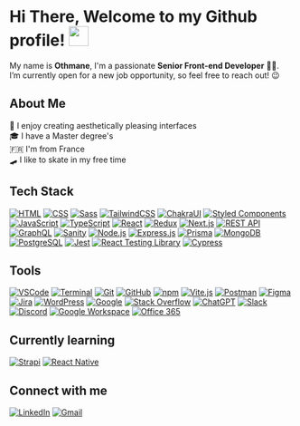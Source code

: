 # Hi There, Welcome to my Github profile! <img src="https://media.giphy.com/media/hvRJCLFzcasrR4ia7z/giphy.gif" width="35">

My name is **Othmane**, I'm a passionate **Senior Front-end Developer** 👨‍💻.<br> 
I’m currently open for a new job opportunity, so feel free to reach out! 😉<br>
<!-- I’m currently open for a new job opportunity, so feel free to reach out! 😉<br> -->

## About Me 
🎨 I enjoy creating aesthetically pleasing interfaces<br>
🎓 I have a Master degree's<br>
🇫🇷 I'm from France<br>
🛹 I like to skate in my free time<br>
## Tech Stack  
   
[![HTML](https://img.shields.io/badge/HTML5-E34F26?logo=html5&logoColor=white&style=flat-square)](https://developer.mozilla.org/en-US/docs/Web/HTML)
[![CSS](https://img.shields.io/badge/CSS3-1572B6?logo=css3&logoColor=white&style=flat-square)](https://developer.mozilla.org/en-US/docs/Web/CSS)
[![Sass](https://img.shields.io/badge/Sass-CC6699?logo=sass&logoColor=white&style=flat-square)](https://sass-lang.com/)
[![TailwindCSS](https://img.shields.io/badge/Tailwind_CSS-38B2AC?logo=tailwind-css&logoColor=white&style=flat-square)](https://tailwindcss.com/)
[![ChakraUI](https://img.shields.io/badge/Chakra_UI-319795?logo=chakra-ui&logoColor=white&style=flat-square)](https://chakra-ui.com/)
[![Styled Components](https://img.shields.io/badge/Styled_Components-DB7093?logo=styled-components&logoColor=white&style=flat-square)](https://styled-components.com/)
[![JavaScript](https://img.shields.io/badge/JavaScript-F7DF1E?logo=javascript&logoColor=black&style=flat-square)](https://developer.mozilla.org/en-US/docs/Web/JavaScript)
[![TypeScript](https://img.shields.io/badge/TypeScript-3178C6?logo=typescript&logoColor=white&style=flat-square)](https://www.typescriptlang.org/)
[![React](https://img.shields.io/badge/React-61DAFB?logo=react&logoColor=black&style=flat-square)](https://reactjs.org/)
[![Redux](https://img.shields.io/badge/Redux-purple?style=flat&logo=redux&logoColor=white)](https://redux.js.org/)
[![Next.js](https://img.shields.io/badge/Next.js-000000?logo=next.js&logoColor=white&style=flat-square)](https://nextjs.org/)
[![REST API](https://img.shields.io/badge/REST_API-008080?logo=rest&logoColor=white&style=flat-square)](https://en.wikipedia.org/wiki/Representational_state_transfer)
[![GraphQL](https://img.shields.io/badge/GraphQL-E10098?logo=graphql&logoColor=white&style=flat-square)](https://graphql.org/)
[![Sanity](https://img.shields.io/badge/Sanity-F36458?style=flat-square)](https://www.sanity.io/)
[![Node.js](https://img.shields.io/badge/Node.js-339933?logo=node.js&logoColor=white&style=flat-square)](https://nodejs.org/)
[![Express.js](https://img.shields.io/badge/Express.js-000000?logo=express&logoColor=white&style=flat-square)](https://expressjs.com/)
[![Prisma](https://img.shields.io/badge/Prisma-1B222D?logo=prisma&logoColor=white&style=flat-square)](https://www.prisma.io/)
[![MongoDB](https://img.shields.io/badge/MongoDB-47A248?logo=mongodb&logoColor=white&style=flat-square)](https://www.mongodb.com/)
[![PostgreSQL](https://img.shields.io/badge/PostgreSQL-4169E1?logo=postgresql&logoColor=white&style=flat-square)](https://www.postgresql.org/)
[![Jest](https://img.shields.io/badge/Jest-C21325?logo=jest&logoColor=white&style=flat-square)](https://jestjs.io/)
[![React Testing Library](https://img.shields.io/badge/React_Testing_Library-FA8072?logo=testinglibrary&logoColor=white&style=flat-square)](https://testing-library.com/docs/react-testing-library/intro/)
[![Cypress](https://img.shields.io/badge/Cypress-17202C?logo=cypress&logoColor=white&style=flat-square)](https://www.cypress.io/)
## Tools
[![VSCode](https://img.shields.io/badge/VS_Code-007ACC?logo=visual-studio-code&logoColor=white&style=flat-square)](https://code.visualstudio.com/)
[![Terminal](https://img.shields.io/badge/Terminal-black?style=flat-square&logo=gnu-bash&logoColor=white)](#)
[![Git](https://img.shields.io/badge/Git-F05032?logo=git&logoColor=white&style=flat-square)](https://git-scm.com/)
[![GitHub](https://img.shields.io/badge/GitHub-181717?logo=github&logoColor=white&style=flat-square)](https://github.com/)
[![npm](https://img.shields.io/badge/npm-CB3837?style=flat-square&logo=npm&logoColor=white)](https://www.npmjs.com/)
[![Vite.js](https://img.shields.io/badge/Vite.js-4630EB?style=flat-square&logo=vite&logoColor=white)](https://vitejs.dev/)
[![Postman](https://img.shields.io/badge/Postman-FF6C37?logo=postman&logoColor=white&style=flat-square)](https://www.postman.com/)
[![Figma](https://img.shields.io/badge/Figma-F24E1E?logo=figma&logoColor=white&style=flat-square)](https://figma.com/)
[![Jira](https://img.shields.io/badge/Jira-0052CC?logo=jira&logoColor=white&style=flat-square)](https://www.atlassian.com/software/jira)
[![WordPress](https://img.shields.io/badge/WordPress-21759B?style=flat-square&logo=wordpress&logoColor=white)](https://wordpress.org/)
[![Google](https://img.shields.io/badge/Google-4285F4?style=flat-square&logo=google&logoColor=white)](https://www.google.com/)
[![Stack Overflow](https://img.shields.io/badge/Stack_Overflow-FE7A16?logo=stack-overflow&logoColor=white&style=flat-square)](https://stackoverflow.com/)
[![ChatGPT](https://img.shields.io/badge/ChatGPT-223E6D?style=flat-square&logo=chatbot&logoColor=white)](https://openai.com/)
[![Slack](https://img.shields.io/badge/Slack-4A154B?logo=slack&logoColor=white&style=flat-square)](https://slack.com/)
[![Discord](https://img.shields.io/badge/Discord-7289DA?logo=discord&logoColor=white&style=flat-square)](https://discord.com/)
[![Google Workspace](https://img.shields.io/badge/Google_Workspace-0F9D58?logo=google-workspace&logoColor=white&style=flat-square)](https://workspace.google.com/)
[![Office 365](https://img.shields.io/badge/Office_365-0078D4?logo=microsoft-office-365&logoColor=white&style=flat-square)](https://www.office.com/)
## Currently learning 
[![Strapi](https://img.shields.io/badge/Strapi-2E7EEA?logo=strapi&logoColor=white&style=flat-square)](https://strapi.io/)
[![React Native](https://img.shields.io/badge/React_Native-61DAFB?logo=react&logoColor=white&style=flat-square)](https://reactnative.dev/)
## Connect with me
[![LinkedIn](https://img.shields.io/badge/LinkedIn-0077B5?logo=linkedin&logoColor=white&style=flat-square)](https://www.linkedin.com/in/othmane-sayadi-8a816817a/)
[![Gmail](https://img.shields.io/badge/Gmail-D14836?logo=gmail&logoColor=white&style=flat-square)](mailto:othmane.sayadi.31@gmail.com)

